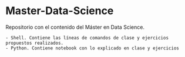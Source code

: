 # Master-Data-Science

Repositorio con el contenido del Máster en Data Science.

	- Shell. Contiene las líneas de comandos de clase y ejercicios propuestos realizados.
	- Python. Contiene notebook con lo explicado en clase y ejercicios

